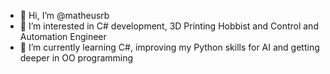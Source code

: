 - 👋 Hi, I’m @matheusrb
- 👀 I’m interested in C# development, 3D Printing Hobbist and Control and Automation Engineer
- 🌱 I’m currently learning C#, improving my Python skills for AI and getting deeper in OO programming

<!---
matheusrb/matheusrb is a ✨ special ✨ repository because its `README.md` (this file) appears on your GitHub profile.
You can click the Preview link to take a look at your changes.
--->
